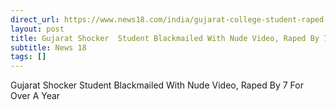 ```yaml
---
direct_url: https://www.news18.com/india/gujarat-college-student-raped-by-7-for-16-months-after-being-blackmailed-over-nude-video-9259592.html
layout: post
title: Gujarat Shocker  Student Blackmailed With Nude Video, Raped By 7 For Over A Year
subtitle: News 18
tags: []
---
```


Gujarat Shocker  Student Blackmailed With Nude Video, Raped By 7 For Over A Year
